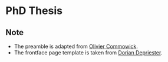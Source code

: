 PhD Thesis
==========

Note
----

* The preamble is adapted from [Olivier Commowick](http://olivier.commowick.org/thesis_template.php).
* The frontface page template is taken from [Dorian Depriester](http://blog.dorian-depriester.fr/latex/page-de-garde-pour-manuscrit-de-these).

